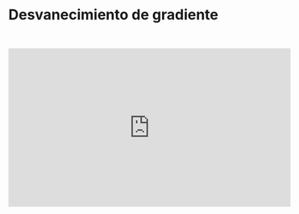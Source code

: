 
# Desvanecimiento de gradiente
️


<iframe width="560" height="315" src="https://www.youtube.com/embed/qO_NLVjD6zE?si=qM4lnKvPi1OCVzxg" title="YouTube video player" frameborder="0" allow="accelerometer; autoplay; clipboard-write; encrypted-media; gyroscope; picture-in-picture; web-share" allowfullscreen></iframe>